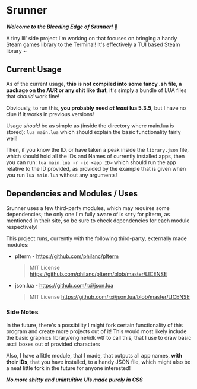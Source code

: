 # Srunner

***Welcome to the Bleeding Edge of Srunner!  🎉***

A tiny lil' side project I'm working on that focuses on bringing a handy Steam games library to the Terminal!
It's effectively a TUI based Steam library ~

## Current Usage
As of the current usage, **this is not compiled into some fancy .sh file, a package on the AUR or any shit like that**, it's simply a bundle of LUA files that *should* work fine!

Obviously, to run this, **you probably need *at least* lua 5.3.5**, but I have no clue if it works in previous versions!

Usage *should* be as simple as (inside the directory where main.lua is stored):
`lua main.lua`
which should explain the basic functionality fairly well!

Then, if you know the ID, or have taken a peak inside the `library.json` file, which should hold all the IDs and Names of currently installed apps, then you can run:
`lua main.lua -r -id <app ID>`
which should run the app relative to the ID provided, as provided by the example that is given when you run `lua main.lua` without any arguments!

## Dependencies and Modules / Uses

Srunner uses a few third-party modules, which may requires some dependencies; the only one I'm fully aware of is `stty` for plterm, as mentioned in their site, so be sure to check dependencies for each module respectively!

This project runs, currently with the following third-party, externally made modules:

- plterm - https://github.com/philanc/plterm
  > MIT License https://github.com/philanc/plterm/blob/master/LICENSE
  
- json.lua - https://github.com/rxi/json.lua
  > MIT License https://github.com/rxi/json.lua/blob/master/LICENSE

### Side Notes
In the future, there's a possibility I might fork certain functionality of this program and create more projects out of it!
This would most likely include the basic graphics library/engine/idk wtf to call this, that I use to draw basic ascii boxes out of provided characters

Also, I have a little module, that I made, that outputs all app names, **with their IDs**, that you have installed, to a handy JSON file, which might also be a neat little fork in the future for anyone interested!

***No more shitty and unintuitive UIs made purely in CSS***

